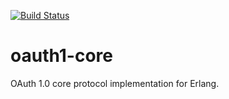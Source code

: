 [![Build Status](https://travis-ci.org/ibnfirnas/erlang-oauth1-core.svg?branch=master)](https://travis-ci.org/ibnfirnas/erlang-oauth1-core)

oauth1-core
===========
OAuth 1.0 core protocol implementation for Erlang.
